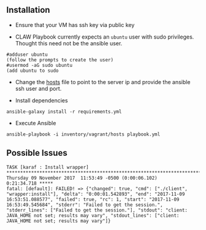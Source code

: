 ## Installation
* Ensure that your VM has ssh key via public key

* CLAW Playbook currently expects an `ubuntu` user with sudo privileges.  Thought this need not be the ansible user.

```
#adduser ubuntu
(follow the prompts to create the user)
#usermod -aG sudo ubuntu
(add ubuntu to sudo
```

* Change the [hosts](https://github.com/Islandora-Devops/claw-playbook/blob/master/inventory/vagrant/hosts) file to point to the server ip and provide the ansible ssh user and port.  

* Install dependencies
```
ansible-galaxy install -r requirements.yml
```
* Execute Ansible
```
ansible-playbook -i inventory/vagrant/hosts playbook.yml
```

## Possible Issues
```
TASK [karaf : Install wrapper] ***************************************************************************************************************************************
Thursday 09 November 2017  11:53:49 -0500 (0:00:06.102)       0:21:34.718 ***** 
fatal: [default]: FAILED! => {"changed": true, "cmd": ["./client", "wrapper:install"], "delta": "0:00:01.542893", "end": "2017-11-09 16:53:51.088577", "failed": true, "rc": 1, "start": "2017-11-09 16:53:49.545684", "stderr": "Failed to get the session.", "stderr_lines": ["Failed to get the session."], "stdout": "client: JAVA_HOME not set; results may vary", "stdout_lines": ["client: JAVA_HOME not set; results may vary"]}
```
